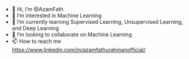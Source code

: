 - 👋 Hi, I’m @AzamFath
- 👀 I’m interested in Machine Learning
- 🌱 I’m currently learning Supervised Learning, Unsupervised Learning, and Deep Learning
- 💞️ I’m looking to collaborate on Machine Learning 
- 📫 How to reach me https://www.linkedin.com/in/azamfathurahmanofficial/

<!---
AzamFath/AzamFath is a ✨ special ✨ repository because its `README.md` (this file) appears on your GitHub profile.
You can click the Preview link to take a look at your changes.
--->
